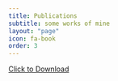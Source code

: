 ```yaml
---
title: Publications
subtitle: some works of mine
layout: "page"
icon: fa-book
order: 3
---
```


<a href='assets/images/water-resources.jpg' download class="button scrolly">Click to Download</a>

